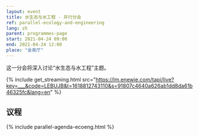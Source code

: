 ```yaml
---
layout: event
title: 水生态与水工程 - 并行分会
ref: parallel-ecology-and-engineering
lang: zh
parent: programmes-page
start: 2021-04-24 09:00
end: 2021-04-24 12:00
place: "金奥厅"
---
```

这一分会将深入讨论“水生态与水工程”主题。

{% include get_streaming.html src="https://lm.enewie.com/tapi/live?key=___&code=LEBUJB&t=1618812743110&s=91807c4640a626ab1dd8da61b46325fc&lang=en" %}

## 议程

{% include parallel-agenda-ecoeng.html %}
